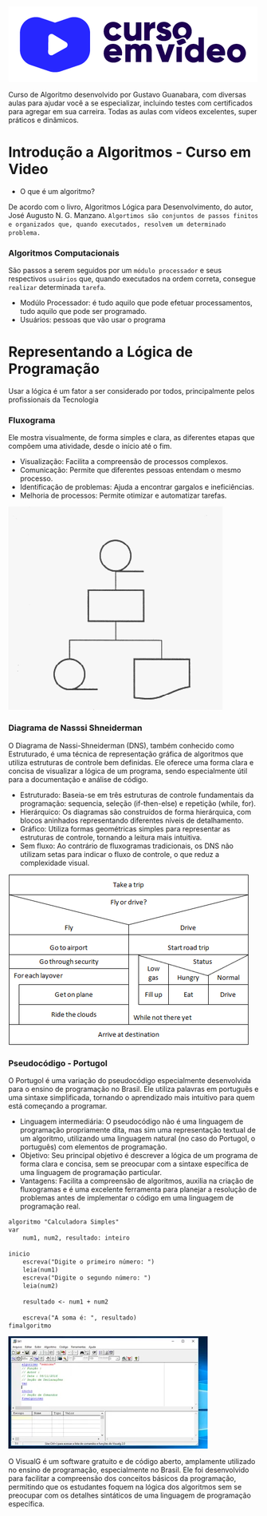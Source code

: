 ![alt text](image-3.png)

Curso de Algoritmo desenvolvido por Gustavo Guanabara, com diversas aulas para ajudar você a se especializar, incluindo testes com certificados para agregar em sua carreira. Todas as aulas com vídeos excelentes, super práticos e dinâmicos.

# Introdução a Algoritmos - Curso em Video

- O que é um algoritmo?

De acordo com o livro, Algoritmos Lógica para Desenvolvimento, do autor, José Augusto N. G. Manzano.
`Algortimos são conjuntos de passos finitos e organizados que, quando executados, resolvem um determinado problema.`

### Algoritmos Computacionais

São passos a serem seguidos por um `módulo processador` e seus respectivos `usuários` que, quando executados na ordem correta, consegue `realizar` determinada `tarefa`.

- Modúlo Processador: é tudo aquilo que pode efetuar processamentos, tudo aquilo que pode ser programado.
- Usuários: pessoas que vão usar o programa
 
# Representando a Lógica de Programação

Usar a lógica é um fator a ser considerado por todos, principalmente pelos profissionais da Tecnologia

### Fluxograma
Ele mostra visualmente, de forma simples e clara, as diferentes etapas que compõem uma atividade, desde o início até o fim.
 - Visualização: Facilita a compreensão de processos complexos.
 - Comunicação: Permite que diferentes pessoas entendam o mesmo processo.
 - Identificação de problemas: Ajuda a encontrar gargalos e ineficiências.
 - Melhoria de processos: Permite otimizar e automatizar tarefas.

![alt text](image-1.png)

### Diagrama de Nasssi Shneiderman
O Diagrama de Nassi-Shneiderman (DNS), também conhecido como Estruturado, é uma técnica de representação gráfica de algoritmos que utiliza estruturas de controle bem definidas. Ele oferece uma forma clara e concisa de visualizar a lógica de um programa, sendo especialmente útil para a documentação e análise de código.
 - Estruturado: Baseia-se em três estruturas de controle fundamentais da programação: sequencia, seleção (if-then-else) e repetição (while, for).
 - Hierárquico: Os diagramas são construídos de forma hierárquica, com blocos aninhados representando diferentes níveis de detalhamento.
 - Gráfico: Utiliza formas geométricas simples para representar as estruturas de controle, tornando a leitura mais intuitiva.
 - Sem fluxo: Ao contrário de fluxogramas tradicionais, os DNS não utilizam setas para indicar o fluxo de controle, o que reduz a complexidade visual.
 
![alt text](image.png)

### Pseudocódigo - Portugol
O Portugol é uma variação do pseudocódigo especialmente desenvolvida para o ensino de programação no Brasil. Ele utiliza palavras em português e uma sintaxe simplificada, tornando o aprendizado mais intuitivo para quem está começando a programar.
- Linguagem intermediária: O pseudocódigo não é uma linguagem de programação propriamente dita, mas sim uma representação textual de um algoritmo, utilizando uma linguagem natural (no caso do Portugol, o português) com elementos de programação.
- Objetivo: Seu principal objetivo é descrever a lógica de um programa de forma clara e concisa, sem se preocupar com a sintaxe específica de uma linguagem de programação particular.
- Vantagens: Facilita a compreensão de algoritmos, auxilia na criação de fluxogramas e é uma excelente ferramenta para planejar a resolução de problemas antes de implementar o código em uma linguagem de programação real.

```Portugol Visualg
algoritmo "Calculadora Simples"
var
    num1, num2, resultado: inteiro

inicio
    escreva("Digite o primeiro número: ")
    leia(num1)
    escreva("Digite o segundo número: ")
    leia(num2)

    resultado <- num1 + num2

    escreva("A soma é: ", resultado)
fimalgoritmo
```

![alt text](image-2.png)

O VisualG é um software gratuito e de código aberto, amplamente utilizado no ensino de programação, especialmente no Brasil. Ele foi desenvolvido para facilitar a compreensão dos conceitos básicos da programação, permitindo que os estudantes foquem na lógica dos algoritmos sem se preocupar com os detalhes sintáticos de uma linguagem de programação específica.


